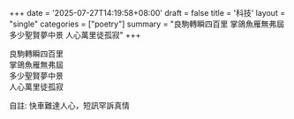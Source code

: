 +++
date = '2025-07-27T14:19:58+08:00'
draft = false
title = '科技'
layout = "single" 
categories = ["poetry"]
summary = "良駒轉瞬四百里 掌鴿魚雁無弗屆 多少聖賢夢中景 人心萬里徒孤寂"
+++

良駒轉瞬四百里    
掌鴿魚雁無弗屆  
多少聖賢夢中景  
人心萬里徒孤寂  

自註:
快車難達人心，短訊罕訴真情